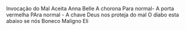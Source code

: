Invocação do Mal 
Aceita
Anna Belle
A chorona 
Para normal- A porta vermelha 
PAra normal - A chave 
Deus nos proteja do mal 
O diabo esta abaixo se nós 
Boneco Maligno 
Eli 
